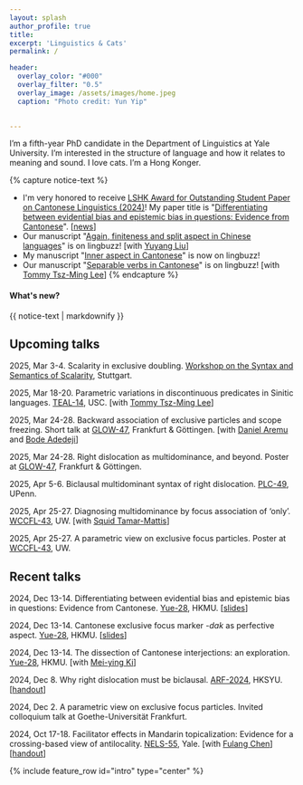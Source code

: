```yaml
---
layout: splash
author_profile: true
title:
excerpt: 'Linguistics & Cats'
permalink: /

header:
  overlay_color: "#000"
  overlay_filter: "0.5"
  overlay_image: /assets/images/home.jpeg
  caption: "Photo credit: Yun Yip"

  
---
```


I’m a fifth-year PhD candidate in the Department of Linguistics at Yale University. I’m interested in the structure of language and how it relates to meaning and sound. I love cats. I’m a Hong Konger.


{% capture notice-text %}
* I'm very honored to receive [LSHK Award for Outstanding Student Paper on Cantonese Linguistics (2024)](https://lshk.org/awards-and-subsidies/award-for-outstanding-student-paper-on-cantonese-linguistics/)! My paper title is "[Differentiating between evidential bias and epistemic bias in questions: Evidence from Cantonese](https://lingbuzz.net/lingbuzz/008751)". [[news](https://ling.yale.edu/posts/2025-01-11-ka-fai-yip-wins-lshk-award-for-outstanding-student-paper-on-cantonese-linguistics)]
* Our manuscript "[Again, finiteness and split aspect in Chinese languages](https://lingbuzz.net/lingbuzz/008780)" is on lingbuzz! [with [Yuyang Liu](https://yuyliu.github.io/)]
* My manuscript "[Inner aspect in Cantonese](https://lingbuzz.net/lingbuzz/008705)" is now on lingbuzz!
* Our manuscript "[Separable verbs in Cantonese](https://ling.auf.net/lingbuzz/008731)" is on lingbuzz! [with [Tommy Tsz-Ming Lee](https://tszminglee.github.io/)]
{% endcapture %}

<div class="notice--info">
  <h4 class="no_toc">What's new?</h4>
  {{ notice-text | markdownify }}
</div>

## Upcoming talks

2025, Mar 3-4. Scalarity in exclusive doubling. [Workshop on the Syntax and Semantics of Scalarity](https://linguistlist.org/issues/35/3265/), Stuttgart. 

2025, Mar 18-20. Parametric variations in discontinuous predicates in Sinitic languages. [TEAL-14](https://sites.google.com/view/teal14/home), USC. [with [Tommy Tsz-Ming Lee](https://tszminglee.github.io/)]

2025, Mar 24-28. Backward association of exclusive particles and scope freezing. Short talk at [GLOW-47](https://glowlinguistics.org/47/), Frankfurt & Göttingen. [with [Daniel Aremu](https://aremudaniel90.wixsite.com/linguist-dan) and [Bode Adedeji](https://bodeadedeji.github.io/)]

2025, Mar 24-28. Right dislocation as multidominance, and beyond. Poster at [GLOW-47](https://glowlinguistics.org/47/), Frankfurt & Göttingen. 

2025, Apr 5-6. Biclausal multidominant syntax of right dislocation. [PLC-49](https://sites.google.com/sas.upenn.edu/plc49/plc-49?authuser=0), UPenn.

2025, Apr 25-27. Diagnosing multidominance by focus association of ‘only’. [WCCFL-43](https://wccfl43.github.io/), UW. [with [Squid Tamar-Mattis](https://campuspress.yale.edu/squidtm/)]

2025, Apr 25-27. A parametric view on exclusive focus particles. Poster at [WCCFL-43](https://wccfl43.github.io/), UW.


## Recent talks
2024, Dec 13-14. Differentiating between evidential bias and epistemic bias in questions: Evidence from Cantonese. [Yue-28](https://www.hkmu.edu.hk/el/yue28/), HKMU. [[slides](https://docs.google.com/presentation/d/1teg3pw27PtOqquw9peMC6sau9z8Hib_nCb4GurU9FLg/edit?usp=sharing)]

2024, Dec 13-14. Cantonese exclusive focus marker *-dak* as perfective aspect. [Yue-28](https://www.hkmu.edu.hk/el/yue28/), HKMU.  [[slides](https://kafai-yip.github.io/assets/docs/Yue-28_dak_slides.pdf)]

2024, Dec 13-14. The dissection of Cantonese interjections: an exploration. [Yue-28](https://www.hkmu.edu.hk/el/yue28/), HKMU. [with [Mei-ying Ki](https://kimeiying.ws.gc.cuny.edu/)]

2024, Dec 8. Why right dislocation must be biclausal. [ARF-2024](https://lshk.org/events/arf/), HKSYU. [[handout](https://kafai-yip.github.io/assets/docs/RD-Biclausal_ARF-2024_handout.pdf)]

2024, Dec 2. A parametric view on exclusive focus particles. Invited colloquium talk at Goethe-Universität Frankfurt.

2024, Oct 17-18. Facilitator effects in Mandarin topicalization: Evidence for a crossing-based view of antilocality. [NELS-55](https://campuspress.yale.edu/nels55/), Yale. [with [Fulang Chen](https://sites.google.com/view/fulang-chen/)] [[handout](https://campuspress.yale.edu/nels55/files/2024/10/nels55_handout_chen-yip.pdf)]


{% include feature_row id="intro" type="center" %}
